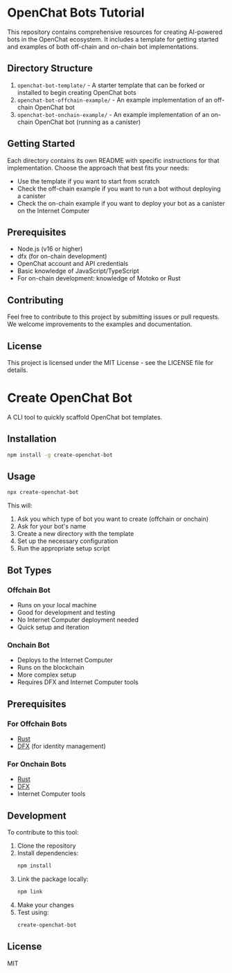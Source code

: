 # OpenChat Bots Tutorial

This repository contains comprehensive resources for creating AI-powered bots in the OpenChat ecosystem. It includes a template for getting started and examples of both off-chain and on-chain bot implementations.

## Directory Structure

1. `openchat-bot-template/` - A starter template that can be forked or installed to begin creating OpenChat bots
2. `openchat-bot-offchain-example/` - An example implementation of an off-chain OpenChat bot
3. `openchat-bot-onchain-example/` - An example implementation of an on-chain OpenChat bot (running as a canister)

## Getting Started

Each directory contains its own README with specific instructions for that implementation. Choose the approach that best fits your needs:

- Use the template if you want to start from scratch
- Check the off-chain example if you want to run a bot without deploying a canister
- Check the on-chain example if you want to deploy your bot as a canister on the Internet Computer

## Prerequisites

- Node.js (v16 or higher)
- dfx (for on-chain development)
- OpenChat account and API credentials
- Basic knowledge of JavaScript/TypeScript
- For on-chain development: knowledge of Motoko or Rust

## Contributing

Feel free to contribute to this project by submitting issues or pull requests. We welcome improvements to the examples and documentation.

## License

This project is licensed under the MIT License - see the LICENSE file for details.

# Create OpenChat Bot

A CLI tool to quickly scaffold OpenChat bot templates.

## Installation

```bash
npm install -g create-openchat-bot
```

## Usage

```bash
npx create-openchat-bot
```

This will:
1. Ask you which type of bot you want to create (offchain or onchain)
2. Ask for your bot's name
3. Create a new directory with the template
4. Set up the necessary configuration
5. Run the appropriate setup script

## Bot Types

### Offchain Bot
- Runs on your local machine
- Good for development and testing
- No Internet Computer deployment needed
- Quick setup and iteration

### Onchain Bot
- Deploys to the Internet Computer
- Runs on the blockchain
- More complex setup
- Requires DFX and Internet Computer tools

## Prerequisites

### For Offchain Bots
- [Rust](https://www.rust-lang.org/tools/install)
- [DFX](https://internetcomputer.org/docs/current/developer-docs/setup/install/) (for identity management)

### For Onchain Bots
- [Rust](https://www.rust-lang.org/tools/install)
- [DFX](https://internetcomputer.org/docs/current/developer-docs/setup/install/)
- Internet Computer tools

## Development

To contribute to this tool:

1. Clone the repository
2. Install dependencies:
   ```bash
   npm install
   ```
3. Link the package locally:
   ```bash
   npm link
   ```
4. Make your changes
5. Test using:
   ```bash
   create-openchat-bot
   ```

## License

MIT 